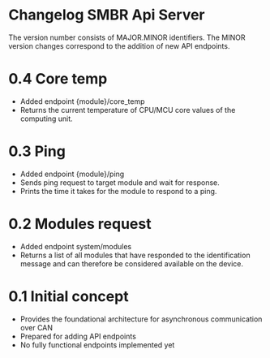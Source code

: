 # Changelog SMBR Api Server
The version number consists of MAJOR.MINOR identifiers. The MINOR version changes correspond to the addition of new API endpoints.

# 0.4 Core temp
- Added endpoint {module}/core_temp
- Returns the current temperature of CPU/MCU core values of the computing unit.

# 0.3 Ping
- Added endpoint {module}/ping
- Sends ping request to target module and wait for response. 
- Prints the time it takes for the module to respond to a ping.

# 0.2 Modules request
- Added endpoint system/modules 
- Returns a list of all modules that have responded to the identification message and can therefore be considered available on the device.

# 0.1 Initial concept
- Provides the foundational architecture for asynchronous communication over CAN
- Prepared for adding API endpoints
- No fully functional endpoints implemented yet